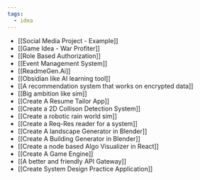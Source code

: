 ```yaml
---
tags:
  - idea
---
```

- [[Social Media Project - Example]]
- [[Game Idea - War Profiter]]
- [[Role Based Authorization]]
- [[Event Management System]]
- [[ReadmeGen.Ai]]
- [[Obsidian like AI learning tool]]
- [[A recommendation system that works on encrypted data]]
- [[Big ambition like sim]]
- [[Create A Resume Tailor App]]
- [[Create a 2D Collison Detection System]]
- [[Create a robotic rain world sim]]
- [[Create a Req-Res reader for a system]]
- [[Create A landscape Generator in Blender]]
- [[Create A Building Generator in Blender]]
- [[Create a node based Algo Visualizer in React]]
- [[Create A Game Engine]]
- [[A better and friendly API Gateway]]
- [[Create System Design Practice Application]]